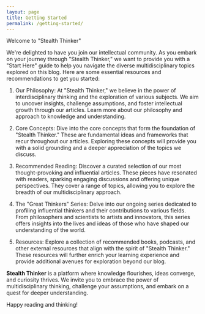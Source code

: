 ```yaml
---
layout: page
title: Getting Started
permalink: /getting-started/
---
```


Welcome to "Stealth Thinker" 

We're delighted to have you join our intellectual community. As you embark on your journey through "Stealth Thinker," we want to provide you with a "Start Here" guide to help you navigate the diverse multidisciplinary topics explored on this blog. Here are some essential resources and recommendations to get you started:

1. Our Philosophy: At "Stealth Thinker," we believe in the power of interdisciplinary thinking and the exploration of various subjects. We aim to uncover insights, challenge assumptions, and foster intellectual growth through our articles. Learn more about our philosophy and approach to knowledge and understanding.

2. Core Concepts: Dive into the core concepts that form the foundation of "Stealth Thinker." These are fundamental ideas and frameworks that recur throughout our articles. Exploring these concepts will provide you with a solid grounding and a deeper appreciation of the topics we discuss.

3. Recommended Reading: Discover a curated selection of our most thought-provoking and influential articles. These pieces have resonated with readers, sparking engaging discussions and offering unique perspectives. They cover a range of topics, allowing you to explore the breadth of our multidisciplinary approach.

4. The "Great Thinkers" Series: Delve into our ongoing series dedicated to profiling influential thinkers and their contributions to various fields. From philosophers and scientists to artists and innovators, this series offers insights into the lives and ideas of those who have shaped our understanding of the world.

5. Resources: Explore a collection of recommended books, podcasts, and other external resources that align with the spirit of "Stealth Thinker." These resources will further enrich your learning experience and provide additional avenues for exploration beyond our blog.

**Stealth Thinker** is a platform where knowledge flourishes, ideas converge, and curiosity thrives. We invite you to embrace the power of multidisciplinary thinking, challenge your assumptions, and embark on a quest for deeper understanding.

Happy reading and thinking!